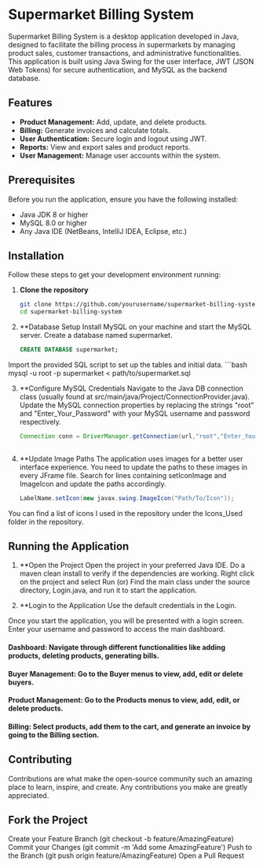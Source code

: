 # Supermarket Billing System

Supermarket Billing System is a desktop application developed in Java, designed to facilitate the billing process in supermarkets by managing product sales, customer transactions, and administrative functionalities. This application is built using Java Swing for the user interface, JWT (JSON Web Tokens) for secure authentication, and MySQL as the backend database.

## Features

- **Product Management:** Add, update, and delete products.
- **Billing:** Generate invoices and calculate totals.
- **User Authentication:** Secure login and logout using JWT.
- **Reports:** View and export sales and product reports.
- **User Management:** Manage user accounts within the system.

## Prerequisites

Before you run the application, ensure you have the following installed:
- Java JDK 8 or higher
- MySQL 8.0 or higher
- Any Java IDE (NetBeans, IntelliJ IDEA, Eclipse, etc.)

## Installation

Follow these steps to get your development environment running:

1. **Clone the repository**
   ```bash
   git clone https://github.com/yourusername/supermarket-billing-system.git
   cd supermarket-billing-system

2. **Database Setup
  Install MySQL on your machine and start the MySQL server.
  Create a database named supermarket.
    ```sql
    CREATE DATABASE supermarket;

  Import the provided SQL script to set up the tables and initial data.
    ```bash
    mysql -u root -p supermarket < path/to/supermarket.sql
    
    
3. **Configure MySQL Credentials
  Navigate to the Java DB connection class (usually found at src/main/java/Project/ConnectionProvider.java).
  Update the MySQL connection properties by replacing the strings "root" and "Enter_Your_Password" with your MySQL  username and password respectively.
  
    ```Java
    Connection conn = DriverManager.getConnection(url,"root","Enter_Your_Password");
  
4. **Update Image Paths
  The application uses images for a better user interface experience. You need to update the paths to these images in every JFrame file.
  Search for lines containing setIconImage and ImageIcon and update the paths accordingly.
    ```Java    
    LabelName.setIcon(new javax.swing.ImageIcon("Path/To/Icon"));
  You can find a list of icons I used in the repository under the Icons_Used folder in the repository.
  
## Running the Application

  1. **Open the Project
  Open the project in your preferred Java IDE.
  Do a maven clean install to verify if the dependencies are working.
  Right click on the project and select Run (or) Find the main class under the source directory, Login.java, and run it to start the application.

  2. **Login to the Application
  Use the default credentials in the Login.
  
  Once you start the application, you will be presented with a login screen. Enter your username and password to access the main dashboard.
  
 #### Dashboard: Navigate through different functionalities like adding products, deleting products, generating bills.
 #### Buyer Management: Go to the Buyer menus to view, add, edit or delete buyers.
 #### Product Management: Go to the Products menus to view, add, edit, or delete products.
 #### Billing: Select products, add them to the cart, and generate an invoice by going to the Billing section.
 
## Contributing
Contributions are what make the open-source community such an amazing place to learn, inspire, and create. Any contributions you make are greatly appreciated.

## Fork the Project
Create your Feature Branch (git checkout -b feature/AmazingFeature)
Commit your Changes (git commit -m 'Add some AmazingFeature')
Push to the Branch (git push origin feature/AmazingFeature)
Open a Pull Request
